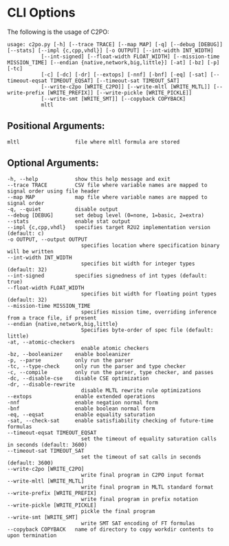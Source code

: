 # CLI Options
The following is the usage of C2PO:

    usage: c2po.py [-h] [--trace TRACE] [--map MAP] [-q] [--debug [DEBUG]] [--stats] [--impl {c,cpp,vhdl}] [-o OUTPUT] [--int-width INT_WIDTH]
               [--int-signed] [--float-width FLOAT_WIDTH] [--mission-time MISSION_TIME] [--endian {native,network,big,little}] [-at] [-bz] [-p] [-tc]
               [-c] [-dc] [-dr] [--extops] [-nnf] [-bnf] [-eq] [-sat] [--timeout-eqsat TIMEOUT_EQSAT] [--timeout-sat TIMEOUT_SAT]
               [--write-c2po [WRITE_C2PO]] [--write-mltl [WRITE_MLTL]] [--write-prefix [WRITE_PREFIX]] [--write-pickle [WRITE_PICKLE]]
               [--write-smt [WRITE_SMT]] [--copyback COPYBACK]
               mltl

## Positional Arguments:
    mltl                  file where mltl formula are stored

## Optional Arguments:
    -h, --help            show this help message and exit
    --trace TRACE         CSV file where variable names are mapped to signal order using file header
    --map MAP             map file where variable names are mapped to signal order
    -q, --quiet           disable output
    --debug [DEBUG]       set debug level (0=none, 1=basic, 2=extra)
    --stats               enable stat output
    --impl {c,cpp,vhdl}   specifies target R2U2 implementation version (default: c)
    -o OUTPUT, --output OUTPUT
                            specifies location where specification binary will be written
    --int-width INT_WIDTH
                            specifies bit width for integer types (default: 32)
    --int-signed          specifies signedness of int types (default: true)
    --float-width FLOAT_WIDTH
                            specifies bit width for floating point types (default: 32)
    --mission-time MISSION_TIME
                            specifies mission time, overriding inference from a trace file, if present
    --endian {native,network,big,little}
                            Specifies byte-order of spec file (default: little)
    -at, --atomic-checkers
                            enable atomic checkers
    -bz, --booleanizer    enable booleanizer
    -p, --parse           only run the parser
    -tc, --type-check     only run the parser and type checker
    -c, --compile         only run the parser, type checker, and passes
    -dc, --disable-cse    disable CSE optimization
    -dr, --disable-rewrite
                            disable MLTL rewrite rule optimizations
    --extops              enable extended operations
    -nnf                  enable negation normal form
    -bnf                  enable boolean normal form
    -eq, --eqsat          enable equality saturation
    -sat, --check-sat     enable satisfiability checking of future-time formulas
    --timeout-eqsat TIMEOUT_EQSAT
                            set the timeout of equality saturation calls in seconds (default: 3600)
    --timeout-sat TIMEOUT_SAT
                            set the timeout of sat calls in seconds (default: 3600)
    --write-c2po [WRITE_C2PO]
                            write final program in C2PO input format
    --write-mltl [WRITE_MLTL]
                            write final program in MLTL standard format
    --write-prefix [WRITE_PREFIX]
                            write final program in prefix notation
    --write-pickle [WRITE_PICKLE]
                            pickle the final program
    --write-smt [WRITE_SMT]
                            write SMT SAT encoding of FT formulas
    --copyback COPYBACK   name of directory to copy workdir contents to upon termination